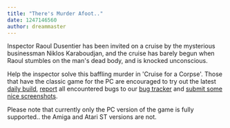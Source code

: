 ```yaml
---
title: "There's Murder Afoot.."
date: 1247146560
author: dreammaster
---
```


Inspector Raoul Dusentier has been invited on a cruise by the mysterious businessman Niklos Karaboudjan, and the cruise has barely begun when Raoul stumbles on the man's dead body, and is knocked unconscious.

Help the inspector solve this baffling murder in 'Cruise for a Corpse'. Those that have the classic game for the PC are encouraged to try out the latest [daily build](/downloads/#daily), [report](/faq/#question.report-bugs) all encountered bugs to our [bug tracker](http://bugs.scummvm.org/) and [submit some nice screenshots](http://wiki.scummvm.org/index.php/Screenshots).

Please note that currently only the PC version of the game is fully supported.. the Amiga and Atari ST versions are not.
